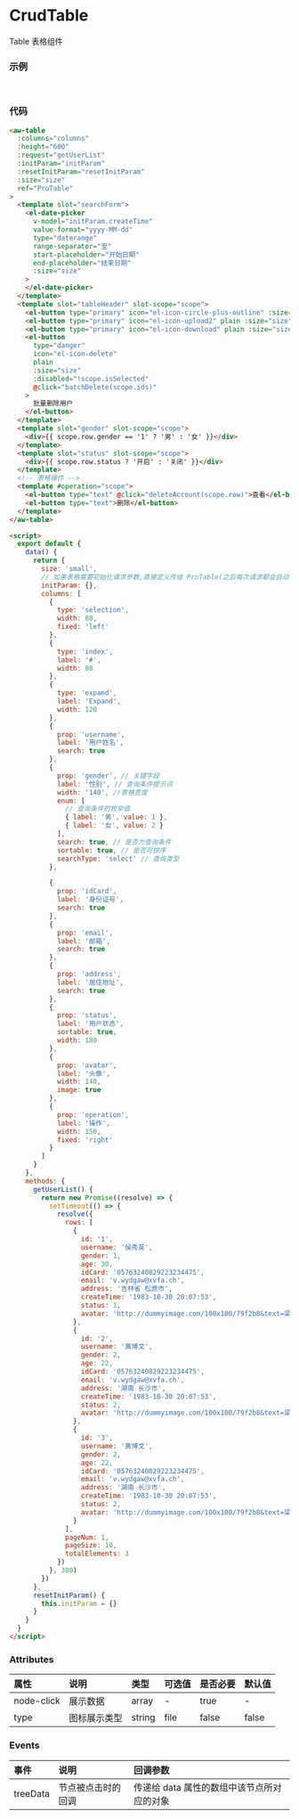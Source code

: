 # CrudTable

Table 表格组件

### 示例
<script>
  export default {
  data() {
      return {
        size: 'small',
        // 如果表格需要初始化请求参数,直接定义传给 ProTable(之后每次请求都会自动带上该参数，此参数更改之后也会一直带上)
        initParam: {},
        columns: [
          {
            type: 'selection',
            width: 80,
            fixed: 'left'
          },
          {
            type: 'index',
            label: '#',
            width: 80
          },
          {
            type: 'expand',
            label: 'Expand',
            width: 120
          },
          {
            prop: 'username',
            label: '用户姓名',
            search: true
          },
          {
            prop: 'gender', // 关键字段
            label: '性别', // 查询条件提示词
            width: '140', //表格宽度
            enum: [
              // 查询条件的枚举值
              { label: '男', value: 1 },
              { label: '女', value: 2 }
            ],
            search: true, // 是否为查询条件
            sortable: true, // 是否可排序
            searchType: 'select' // 查询类型
          },
          {
            prop: 'idCard',
            label: '身份证号',
            search: true
          },
          {
            prop: 'email',
            label: '邮箱',
            search: true
          },
          {
            prop: 'address',
            label: '居住地址',
            search: true
          },
          {
            prop: 'status',
            label: '用户状态',
            sortable: true,
            width: 180
          },
          {
            prop: 'avatar',
            label: '头像',
            width: 140,
            image: true
          },
          {
            prop: 'operation',
            label: '操作',
            width: 150,
            fixed: 'right'
          }
        ],
      }
    },
    methods: {
      getUserList() {
        return new Promise((resolve) => {
          setTimeout(() => {
            resolve({
              rows: [
                {
                  id: '1',
                  username: '侯秀英',
                  gender: 1,
                  age: 30,
                  idCard: '05763240829223234475',
                  email: 'v.wydgaw@xvfa.ch',
                  address: '吉林省 松原市',
                  createTime: '1983-10-30 20:07:53',
                  status: 1,
                  avatar: 'http://dummyimage.com/100x100/79f2b8&text=梁刚'
                },
                {
                  id: '2',
                  username: '黄博文',
                  gender: 2,
                  age: 22,
                  idCard: '05763240829223234475',
                  email: 'v.wydgaw@xvfa.ch',
                  address: '湖南 长沙市',
                  createTime: '1983-10-30 20:07:53',
                  status: 2,
                  avatar: 'http://dummyimage.com/100x100/79f2b8&text=梁刚'
                },
                {
                  id: '3',
                  username: '黄博文',
                  gender: 2,
                  age: 22,
                  idCard: '05763240829223234475',
                  email: 'v.wydgaw@xvfa.ch',
                  address: '湖南 长沙市',
                  createTime: '1983-10-30 20:07:53',
                  status: 2,
                  avatar: 'http://dummyimage.com/100x100/79f2b8&text=梁刚'
                }
              ],
              pageNum: 1,
              pageSize: 10,
              totalElements: 3
            })
          }, 300)
        })
      },
      resetInitParam() {
        this.initParam = {}
      }
    }
  }
</script>

<br/>
 <aw-table
      :columns="columns"
      :height="600"
      :request="getUserList"
      :initParam="initParam"
      :resetInitParam="resetInitParam"
      :size="size"
      ref="ProTable"
    >
      <template slot="searchForm">
        <el-date-picker
          v-model="initParam.createTime"
          value-format="yyyy-MM-dd"
          type="daterange"
          range-separator="至"
          start-placeholder="开始日期"
          end-placeholder="结束日期"
          :size="size"
        >
        </el-date-picker>
      </template>
      <template slot="tableHeader" slot-scope="scope">
        <el-button type="primary" icon="el-icon-circle-plus-outline" :size="size">新增用户</el-button>
        <el-button type="primary" icon="el-icon-upload2" plain :size="size">批量添加用户</el-button>
        <el-button type="primary" icon="el-icon-download" plain :size="size">导出用户数据</el-button>
        <el-button
          type="danger"
          icon="el-icon-delete"
          plain
          :size="size"
          :disabled="!scope.isSelected"
          @click="batchDelete(scope.ids)"
        >
          批量删除用户
        </el-button>
      </template>
      <template slot="gender" slot-scope="scope">
        <div>
          {{ scope.row.gender == '1' ? '男' : '女' }}
        </div>
      </template>
      <template slot="status" slot-scope="scope">
        <div>
          {{ scope.row.status ? '开启' : '关闭' }}
        </div>
      </template>
      <!-- 表格操作 -->
      <template #operation="scope">
        <el-button type="text" @click="deleteAccount(scope.row)">查看</el-button>
        <el-button type="text">删除</el-button>
      </template>
    </aw-table>

### 代码

```html
<aw-table
  :columns="columns"
  :height="600"
  :request="getUserList"
  :initParam="initParam"
  :resetInitParam="resetInitParam"
  :size="size"
  ref="ProTable"
>
  <template slot="searchForm">
    <el-date-picker
      v-model="initParam.createTime"
      value-format="yyyy-MM-dd"
      type="daterange"
      range-separator="至"
      start-placeholder="开始日期"
      end-placeholder="结束日期"
      :size="size"
    >
    </el-date-picker>
  </template>
  <template slot="tableHeader" slot-scope="scope">
    <el-button type="primary" icon="el-icon-circle-plus-outline" :size="size">新增用户</el-button>
    <el-button type="primary" icon="el-icon-upload2" plain :size="size">批量添加用户</el-button>
    <el-button type="primary" icon="el-icon-download" plain :size="size">导出用户数据</el-button>
    <el-button
      type="danger"
      icon="el-icon-delete"
      plain
      :size="size"
      :disabled="!scope.isSelected"
      @click="batchDelete(scope.ids)"
    >
      批量删除用户
    </el-button>
  </template>
  <template slot="gender" slot-scope="scope">
    <div>{{ scope.row.gender == '1' ? '男' : '女' }}</div>
  </template>
  <template slot="status" slot-scope="scope">
    <div>{{ scope.row.status ? '开启' : '关闭' }}</div>
  </template>
  <!-- 表格操作 -->
  <template #operation="scope">
    <el-button type="text" @click="deleteAccount(scope.row)">查看</el-button>
    <el-button type="text">删除</el-button>
  </template>
</aw-table>

<script>
  export default {
    data() {
      return {
        size: 'small',
        // 如果表格需要初始化请求参数,直接定义传给 ProTable(之后每次请求都会自动带上该参数，此参数更改之后也会一直带上)
        initParam: {},
        columns: [
          {
            type: 'selection',
            width: 80,
            fixed: 'left'
          },
          {
            type: 'index',
            label: '#',
            width: 80
          },
          {
            type: 'expand',
            label: 'Expand',
            width: 120
          },
          {
            prop: 'username',
            label: '用户姓名',
            search: true
          },
          {
            prop: 'gender', // 关键字段
            label: '性别', // 查询条件提示词
            width: '140', //表格宽度
            enum: [
              // 查询条件的枚举值
              { label: '男', value: 1 },
              { label: '女', value: 2 }
            ],
            search: true, // 是否为查询条件
            sortable: true, // 是否可排序
            searchType: 'select' // 查询类型
          },

          {
            prop: 'idCard',
            label: '身份证号',
            search: true
          },
          {
            prop: 'email',
            label: '邮箱',
            search: true
          },
          {
            prop: 'address',
            label: '居住地址',
            search: true
          },
          {
            prop: 'status',
            label: '用户状态',
            sortable: true,
            width: 180
          },
          {
            prop: 'avatar',
            label: '头像',
            width: 140,
            image: true
          },
          {
            prop: 'operation',
            label: '操作',
            width: 150,
            fixed: 'right'
          }
        ]
      }
    },
    methods: {
      getUserList() {
        return new Promise((resolve) => {
          setTimeout(() => {
            resolve({
              rows: [
                {
                  id: '1',
                  username: '侯秀英',
                  gender: 1,
                  age: 30,
                  idCard: '05763240829223234475',
                  email: 'v.wydgaw@xvfa.ch',
                  address: '吉林省 松原市',
                  createTime: '1983-10-30 20:07:53',
                  status: 1,
                  avatar: 'http://dummyimage.com/100x100/79f2b8&text=梁刚'
                },
                {
                  id: '2',
                  username: '黄博文',
                  gender: 2,
                  age: 22,
                  idCard: '05763240829223234475',
                  email: 'v.wydgaw@xvfa.ch',
                  address: '湖南 长沙市',
                  createTime: '1983-10-30 20:07:53',
                  status: 2,
                  avatar: 'http://dummyimage.com/100x100/79f2b8&text=梁刚'
                },
                {
                  id: '3',
                  username: '黄博文',
                  gender: 2,
                  age: 22,
                  idCard: '05763240829223234475',
                  email: 'v.wydgaw@xvfa.ch',
                  address: '湖南 长沙市',
                  createTime: '1983-10-30 20:07:53',
                  status: 2,
                  avatar: 'http://dummyimage.com/100x100/79f2b8&text=梁刚'
                }
              ],
              pageNum: 1,
              pageSize: 10,
              totalElements: 3
            })
          }, 300)
        })
      },
      resetInitParam() {
        this.initParam = {}
      }
    }
  }
</script>
```

### Attributes

| 属性       | 说明         | 类型   | 可选值 | 是否必要 | 默认值 |
| :--------- | :----------- | :----- | :----- | :------- | :----- |
| node-click | 展示数据     | array  | -      | true     | -      |
| type       | 图标展示类型 | string | file   | false    | false  |

### Events

| 事件     | 说明               | 回调参数                                   |
| :------- | :----------------- | :----------------------------------------- |
| treeData | 节点被点击时的回调 | 传递给 data 属性的数组中该节点所对应的对象 |
